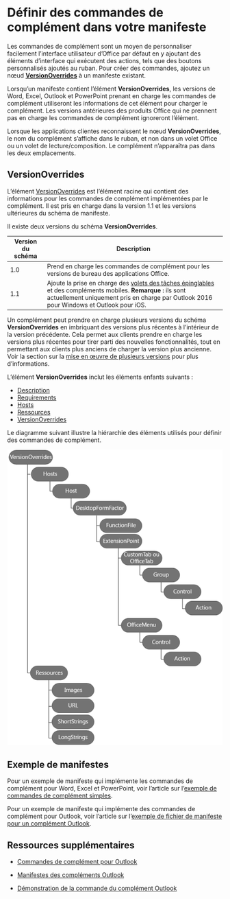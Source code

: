 # <a name="define-add-in-commands-in-your-manifest"></a>Définir des commandes de complément dans votre manifeste

Les commandes de complément sont un moyen de personnaliser facilement l’interface utilisateur d’Office par défaut en y ajoutant des éléments d’interface qui exécutent des actions, tels que des boutons personnalisés ajoutés au ruban. Pour créer des commandes, ajoutez un nœud **[VersionOverrides](http://dev.office.com/reference/add-ins/manifest/versionoverrides)** à un manifeste existant. 

Lorsqu’un manifeste contient l’élément **VersionOverrides**, les versions de Word, Excel, Outlook et PowerPoint prenant en charge les commandes de complément utiliseront les informations de cet élément pour charger le complément. Les versions antérieures des produits Office qui ne prennent pas en charge les commandes de complément ignoreront l’élément.

Lorsque les applications clientes reconnaissent le nœud **VersionOverrides**, le nom du complément s’affiche dans le ruban, et non dans un volet Office ou un volet de lecture/composition. Le complément n’apparaîtra pas dans les deux emplacements.
 
## <a name="versionoverrides"></a>VersionOverrides

L’élément [VersionOverrides](http://dev.office.com/reference/add-ins/manifest/versionoverrides) est l’élément racine qui contient des informations pour les commandes de complément implémentées par le complément. Il est pris en charge dans la version 1.1 et les versions ultérieures du schéma de manifeste.

Il existe deux versions du schéma **VersionOverrides**.

| Version du schéma | Description |
|----------------|-------------|
| 1.0 | Prend en charge les commandes de complément pour les versions de bureau des applications Office. | 
| 1.1 | Ajoute la prise en charge des [volets des tâches épinglables](https://docs.microsoft.com/outlook/add-ins/pinnable-taskpane) et des compléments mobiles. **Remarque :** ils sont actuellement uniquement pris en charge par Outlook 2016 pour Windows et Outlook pour iOS. |

Un complément peut prendre en charge plusieurs versions du schéma **VersionOverrides** en imbriquant des versions plus récentes à l’intérieur de la version précédente. Cela permet aux clients prendre en charge les versions plus récentes pour tirer parti des nouvelles fonctionnalités, tout en permettant aux clients plus anciens de charger la version plus ancienne. Voir la section sur la [mise en œuvre de plusieurs versions](http://dev.office.com/reference/add-ins/manifest/versionoverrides#implementing-multiple-versions) pour plus d’informations.

L’élément **VersionOverrides** inclut les éléments enfants suivants :

- [Description](http://dev.office.com/reference/add-ins/manifest/description)
- [Requirements](http://dev.office.com/reference/add-ins/manifest/requirements)
- [Hosts](http://dev.office.com/reference/add-ins/manifest/hosts)
- [Ressources](http://dev.office.com/reference/add-ins/manifest/resources)
- [VersionOverrides](http://dev.office.com/reference/add-ins/manifest/versionoverrides)

Le diagramme suivant illustre la hiérarchie des éléments utilisés pour définir des commandes de complément. 

![Hiérarchie des éléments de commandes de complément dans le manifeste](../images/080da303-51c4-4882-b74a-7ba11517c0ad.png)

## <a name="sample-manifests"></a>Exemple de manifestes

Pour un exemple de manifeste qui implémente les commandes de complément pour Word, Excel et PowerPoint, voir l’article sur l’[exemple de commandes de complément simples](https://github.com/OfficeDev/Office-Add-in-Commands-Samples/tree/master/Simple).

Pour un exemple de manifeste qui implémente des commandes de complément pour Outlook, voir l’article sur l’[exemple de fichier de manifeste pour un complément Outlook](https://github.com/OfficeDev/outlook-add-in-command-demo/blob/master/command-demo-manifest.xml).

## <a name="additional-resources"></a>Ressources supplémentaires

- [Commandes de complément pour Outlook](https://docs.microsoft.com/outlook/add-ins/add-in-commands-for-outlook)
    
- [Manifestes des compléments Outlook](https://docs.microsoft.com/outlook/add-ins/manifests)
    
- [Démonstration de la commande du complément Outlook](https://github.com/OfficeDev/outlook-add-in-command-demo)
